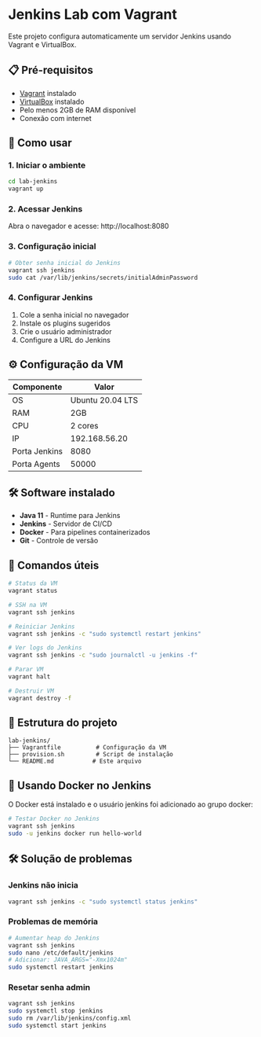 # Jenkins Lab com Vagrant

Este projeto configura automaticamente um servidor Jenkins usando Vagrant e VirtualBox.

## 📋 Pré-requisitos

- [Vagrant](https://www.vagrantup.com/downloads) instalado
- [VirtualBox](https://www.virtualbox.org/wiki/Downloads) instalado
- Pelo menos 2GB de RAM disponível
- Conexão com internet

## 🚀 Como usar

### 1. Iniciar o ambiente

```bash
cd lab-jenkins
vagrant up
```

### 2. Acessar Jenkins

Abra o navegador e acesse: http://localhost:8080

### 3. Configuração inicial

```bash
# Obter senha inicial do Jenkins
vagrant ssh jenkins
sudo cat /var/lib/jenkins/secrets/initialAdminPassword
```

### 4. Configurar Jenkins

1. Cole a senha inicial no navegador
2. Instale os plugins sugeridos
3. Crie o usuário administrador
4. Configure a URL do Jenkins

## ⚙️ Configuração da VM

| Componente | Valor |
|------------|-------|
| OS | Ubuntu 20.04 LTS |
| RAM | 2GB |
| CPU | 2 cores |
| IP | 192.168.56.20 |
| Porta Jenkins | 8080 |
| Porta Agents | 50000 |

## 🛠️ Software instalado

- **Java 11** - Runtime para Jenkins
- **Jenkins** - Servidor de CI/CD
- **Docker** - Para pipelines containerizados
- **Git** - Controle de versão

## 🔧 Comandos úteis

```bash
# Status da VM
vagrant status

# SSH na VM
vagrant ssh jenkins

# Reiniciar Jenkins
vagrant ssh jenkins -c "sudo systemctl restart jenkins"

# Ver logs do Jenkins
vagrant ssh jenkins -c "sudo journalctl -u jenkins -f"

# Parar VM
vagrant halt

# Destruir VM
vagrant destroy -f
```

## 📁 Estrutura do projeto

```
lab-jenkins/
├── Vagrantfile          # Configuração da VM
├── provision.sh         # Script de instalação
└── README.md           # Este arquivo
```

## 🐳 Usando Docker no Jenkins

O Docker está instalado e o usuário jenkins foi adicionado ao grupo docker:

```bash
# Testar Docker no Jenkins
vagrant ssh jenkins
sudo -u jenkins docker run hello-world
```

## 🛠️ Solução de problemas

### Jenkins não inicia
```bash
vagrant ssh jenkins -c "sudo systemctl status jenkins"
```

### Problemas de memória
```bash
# Aumentar heap do Jenkins
vagrant ssh jenkins
sudo nano /etc/default/jenkins
# Adicionar: JAVA_ARGS="-Xmx1024m"
sudo systemctl restart jenkins
```

### Resetar senha admin
```bash
vagrant ssh jenkins
sudo systemctl stop jenkins
sudo rm /var/lib/jenkins/config.xml
sudo systemctl start jenkins
```